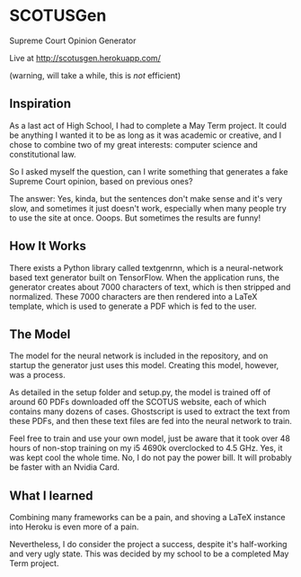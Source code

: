 # SCOTUSGen
Supreme Court Opinion Generator

Live at http://scotusgen.herokuapp.com/

(warning, will take a while, this is *not* efficient)

## Inspiration
As a last act of High School, I had to complete a May Term project. It could be anything I wanted it to be as long as it was academic or creative, and I chose to combine two of my great interests: computer science and constitutional law.

So I asked myself the question, can I write something that generates a fake Supreme Court opinion, based on previous ones?

The answer: Yes, kinda, but the sentences don't make sense and it's very slow, and sometimes it just doesn't work, especially when many people try to use the site at once. Ooops. But sometimes the results are funny!

## How It Works
There exists a Python library called textgenrnn, which is a neural-network based text generator built on TensorFlow. When the application runs, the generator creates about 7000 characters of text, which is then stripped and normalized. These 7000 characters are then rendered into a LaTeX template, which is used to generate a PDF which is fed to the user.

## The Model
The model for the neural network is included in the repository, and on startup the generator just uses this model. Creating this model, however, was a process.

As detailed in the setup folder and setup.py, the model is trained off of around 60 PDFs downloaded off the SCOTUS website, each of which contains many dozens of cases. Ghostscript is used to extract the text from these PDFs, and then these text files are fed into the neural network to train.

Feel free to train and use your own model, just be aware that it took over 48 hours of non-stop training on my i5 4690k overclocked to 4.5 GHz. Yes, it was kept cool the whole time. No, I do not pay the power bill. It will probably be faster with an Nvidia Card.

## What I learned

Combining many frameworks can be a pain, and shoving a LaTeX instance into Heroku is even more of a pain.

Nevertheless, I do consider the project a success, despite it's half-working and very ugly state. This was decided by my school to be a completed May Term project.
